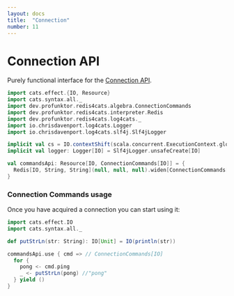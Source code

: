 ```yaml
---
layout: docs
title:  "Connection"
number: 11
---
```


# Connection API

Purely functional interface for the [Connection API](https://redis.io/commands#connection).

```scala mdoc:invisible
import cats.effect.{IO, Resource}
import cats.syntax.all._
import dev.profunktor.redis4cats.algebra.ConnectionCommands
import dev.profunktor.redis4cats.interpreter.Redis
import dev.profunktor.redis4cats.log4cats._
import io.chrisdavenport.log4cats.Logger
import io.chrisdavenport.log4cats.slf4j.Slf4jLogger

implicit val cs = IO.contextShift(scala.concurrent.ExecutionContext.global)
implicit val logger: Logger[IO] = Slf4jLogger.unsafeCreate[IO]

val commandsApi: Resource[IO, ConnectionCommands[IO]] = {
  Redis[IO, String, String](null, null, null).widen[ConnectionCommands[IO]]
}
```

### Connection Commands usage

Once you have acquired a connection you can start using it:

```scala mdoc:silent
import cats.effect.IO
import cats.syntax.all._

def putStrLn(str: String): IO[Unit] = IO(println(str))

commandsApi.use { cmd => // ConnectionCommands[IO]
  for {
    pong <- cmd.ping
    _ <- putStrLn(pong) //"pong"
  } yield ()
}
```

